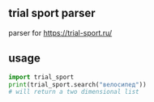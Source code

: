 ## trial sport parser
parser for https://trial-sport.ru/
## usage
```python
import trial_sport
print(trial_sport.search("велосипед"))
# will return a two dimensional list
```
